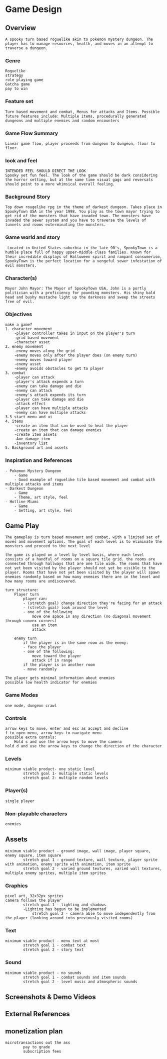 # Game Design

## Overview
	A spooky turn based roguelike akin to pokemon mystery dungeon. The player has to manage resources, health, and moves in an attempt to traverse a dungeon.

### Genre
	Roguelike
	strategy
	role playing game
	Gatcha game
	pay to win

### Feature set
	Turn based movement and combat, Menus for attacks and Items. Possible future features include: Multiple items, procedurally generated dungeons and multiple enemies and random encounters

### Game Flow Summary
	Linear game flow, player proceeds from dungeon to dungeon, floor to floor. 

### look and feel
	INTENDED FEEL SHOULD DIRECT THE LOOK
	Spooky yet fun feel. The look of the game should be dark considering the horror setting, but at the same time visual gags and reversals should point to a more whimsical overall feeling.

### Background Story
	Top down rougelike rpg in the theme of darkest dungeon. Takes place in SpookyTown USA in the year 1998. You play as the town mayor trying to get rid of the monsters that have invaded town. The monsters have invaded the sewer system and you have to traverse the levels of tunnels and rooms exterminating the monsters.

### Game world and story
	 Located in United States suburbia in the late 90's, SpookyTown is a humble place full of happy upper-middle class families. Known for their incredible displays of Halloween spirit and rampant consumerism, SpookyTown is the perfect location for a vengeful sewer infestation of evil monsters.

### Character(s)
	Mayor John Mayor: The Mayor of SpookyTown USA, John is a portly politician with a proficiency for pounding monsters. His shiny bald head and bushy mustache light up the darkness and sweep the streets free of evil.

### Objectives
	make a game?
	1. character movement
		-player controller takes in input on the player's turn
		-grid based movement
		-character asset
	2. enemy movement
		-enemy moves along the grid
		-enemy moves only after the player does (on enemy turn)
		-enemy moves toward player
		-enemy asset
		-enemy avoids obstacles to get to player
	3. combat
		-player can attack
		-player's attack expends a turn
		-enemy can take damage and die
		-enemy can attack
		-enemy's attack expends its turn
		-player can take damage and die
		-attack effect
		-player can have multiple attacks
		-enemy can have multiple attacks
	3.5 start menu and ui
	4. items
		-create an item that can be used to heal the player
		-create an item that can damage enemies 
		-create item assets
		-Aoe damage item
		-inventory list
	5. Background art and assets

### Inspiration and References
	- Pokemon Mystery Dungeon
		- Game
		- Good example of roguelike tile based movement and combat with multiple attacks and items
	- Darkest Dungeon
		- Game
		- Theme, art style, feel
	- Hotline Miami
		- Game
		- Setting, art style, feel

## Game Play
	The gameplay is turn based movement and combat, with a limited set of moves and movement options. The goal of each level is to eliminate the monsters and proceed to the next level
    
    the game is played on a level by level basis, where each level consists of a handful of rooms on a square tile grid. the rooms are connected through hallways that are one tile wide. The rooms that have not yet been visited by the player should not yet be visible to the player. Rooms that have not yet been visited by the player will spawn enemies randomly based on how many enemies there are in the level and how many rooms are undiscovered. 
    
    turn structure:
        Player turn
            player can:
            - (stretch goal) change direction they're facing for an attack
            - (stretch goal) look around the level
            - one of the following
                move one space in any direction (no diagonal movement through convex corners)
                use an item
                attack
                
        enemy turn
            if the player is in the same room as the enemy:
            - face the player
            - one of the following:
                move toward the player
                attack if in range
            if the player is in another room
            - move randomly
            
    The player gets minimal information about enemies
    possible low health indicator for enemies
                
### Game Modes
	one mode, dungeon crawl

### Controls
	arrow keys to move, enter and esc as accept and decline
	f to open menu, arrow keys to navigate menu
    possible extra contols: 
    	Hold s and use the arrow keys to move the camera
	hold d and use the arrow keys to change the direction of the character

### Levels
	minimum viable product- one static level
    		stretch goal 1- multiple static levels
    		stretch goal 2- multiple random levels

### Player(s)
	single player

### Non-playable characters
	enemies

## Assets
	minimum viable product - ground image, wall image, player square, enemy square, item square
    		stretch goal 1 - ground texture, wall texture, player sprite with animation, enemy sprite with animation, item sprite
    		stretch goal 2 - varied ground textures, varied wall textures, multiple enemy sprites, multiple item sprites

### Graphics
	pixel art, 32x32px sprites
    camera follows the player
    		stretch goal 1 - lighting and shadows
			-Lighting has begun to be implemented 
            	stretch goal 2 - camera able to move independently from the player (looking around into previously visited rooms)

### Text
	minimum viable product - menu text at most
    		stretch goal 1 - combat text
    		stretch goal 2 - story text

### Sound
	minimum viable product - no sounds
    		stretch goal 1 - combat sounds and item sounds
    		stretch goal 2 - level music and atmospheric sounds

## Screenshots & Demo Videos


## External References


## monetization plan
	microtransactions out the ass
    		pay to grade
			subscription fees
